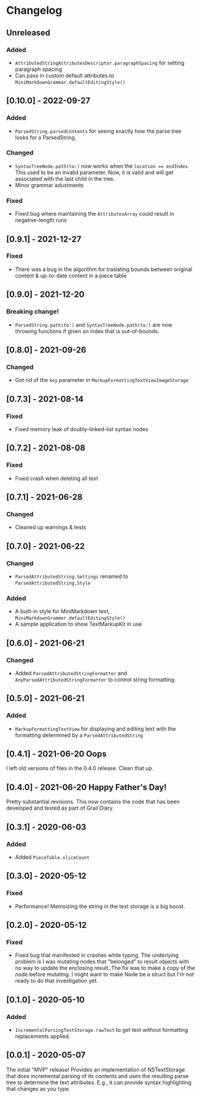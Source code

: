 # Changelog

## Unreleased

### Added

- `AttributedStringAttributesDescriptor.paragraphSpacing` for setting paragraph spacing
- Can pass in custom default attributes to `MiniMarkdownGrammar.defaultEditingStyle()`

## [0.10.0] - 2022-09-27

### Added

- `ParsedString.parsedContents` for seeing exactly how the parse tree looks for a ParsedString.

### Changed

- `SyntaxTreeNode.path(to:)` now works when the `location == endIndex`. This used to be an invalid parameter. Now, it is valid and will get associated with the last child in the tree.
- Minor grammar adustments

### Fixed 

- Fixed bug where maintaining the `AttributesArray` could result in negative-length runs

## [0.9.1] - 2021-12-27

### Fixed

- There was a bug in the algorithm for traslating bounds between original content & up-to-date content in a piece table

## [0.9.0] - 2021-12-20

### Breaking change!

- `ParsedString.path(to:)` and `SyntaxTreeNode.path(to:)` are now throwing functions if given an index that is out-of-bounds.

## [0.8.0] - 2021-09-26

### Changed

- Got rid of the `key` parameter in `MarkupFormattingTextViewImageStorage`

## [0.7.3] - 2021-08-14

### Fixed

- Fixed memory leak of doubly-linked-list syntax nodes

## [0.7.2] - 2021-08-08

### Fixed

- Fixed crash when deleting all text

## [0.7.1] - 2021-06-28

### Changed

- Cleaned up warnings & tests

## [0.7.0] - 2021-06-22

### Changed

- `ParsedAttributedString.Settings` renamed to `ParsedAttributedString.Style`

### Added

- A built-in style for MiniMarkdown text, `MiniMarkdownGrammer.defaultEditingStyle()`
- A sample application to show TextMarkupKit in use

## [0.6.0] - 2021-06-21

### Changed

- Added `ParsedAttributedStringFormatter` and `AnyParsedAttributedStringFormatter` to control string formatting.

## [0.5.0] - 2021-06-21

### Added

- `MarkupFormattingTextView` for displaying and editing text with the formatting determined by a `ParsedAttributedString`

## [0.4.1] - 2021-06-20  Oops

I left old versions of files in the 0.4.0 release. Clean that up.

## [0.4.0] - 2021-06-20  Happy Father's Day!

Pretty substantial revisions. This now contains the code that has been developed and tested as part of Grail Diary.

## [0.3.1] - 2020-06-03

### Added

* Added `PieceTable.sliceCount`

## [0.3.0] - 2020-05-12

### Fixed

* Performance! Memoizing the string in the text storage is a big boost.

## [0.2.0] - 2020-05-12

### Fixed

* Fixed bug that manifested in crashes while typing. The underlying problem is I was mutating nodes that "belonged" to result objects with no way to update the enclosing result. The fix was to make a copy of the node before mutating. I might want to make Node be a struct but I'm not ready to do that investigation yet.

## [0.1.0] - 2020-05-10

### Added

* `IncrementalParsingTextStorage.rawText` to get text without formatting replacements applied.

## [0.0.1] - 2020-05-07

The initial "MVP" release! Provides an implementation of NSTextStorage that does incremental parsing of its contents and uses the resulting parse tree to determine the text attributes. E.g., it can provide syntax highlighting that changes as you type.

